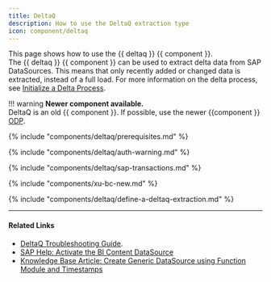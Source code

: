 ```yaml
---
title: DeltaQ
description: How to use the DeltaQ extraction type
icon: component/deltaq
---
```


This page shows how to use the {{ deltaq }} {{ component }}.<br>
The {{ deltaq }} {{ component }} can be used to extract delta data from SAP DataSources. 
This means that only recently added or changed data is extracted, instead of a full load.
For more information on the delta process, see [Initialize a Delta Process](update-mode.md/#initialize-a-delta-process).

!!! warning
	**Newer component available.**<br>
	DeltaQ is an old {{ component }}. If possible, use the newer {{component }} [ODP](../odp/index.md).


{% include "components/deltaq/prerequisites.md" %}

{% include "components/deltaq/auth-warning.md" %}

{% include "components/deltaq/sap-transactions.md" %}

{% include "components/xu-bc-new.md"  %}

{% include "components/deltaq/define-a-deltaq-extraction.md" %}

*****
#### Related Links
- [DeltaQ Troubleshooting Guide](https://support.theobald-software.com/helpdesk/KB/View/14424-deltaq-troubleshooting-guide). 
- [SAP Help: Activate the BI Content DataSource](https://help.sap.com/saphelp_scm70/helpdata/ru/d8/8f5738f988d439e10000009b38f842/content.htm?no_cache=true)
- [Knowledge Base Article: Create Generic DataSource using Function Module and Timestamps](../../knowledge-base/create-generic-datasource-using-function-module-and-timestamps.md)
